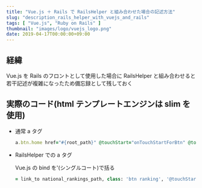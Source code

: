 ```yaml
---
title: "Vue.js ＋ Rails で RailsHelper と組み合わせた場合の記述方法"
slug: "description_rails_helper_with_vuejs_and_rails"
tags: [ "Vue.js", "Ruby on Rails" ]
thumbnail: "images/logo/vuejs_logo.png"
date: 2019-04-17T00:00:00+09:00
---
```


## 経緯

Vue.js を Rails のフロントとして使用した場合に RailsHelper と組み合わせると若干記述が複雑になったため備忘録として残しておく

## 実際のコード(html テンプレートエンジンは slim を使用)

* 通常 a タグ

    ```ruby
    a.btn.home href="#{root_path}" @touchStart="onTouchStartForBtn" @touchEnd="onTouchEndForBtn" @touchmove="onTouchMoveForBtn"
    ```

* RailsHelper での a タグ

    Vue.js の bind を'(シングルコート)で括る

    ```ruby
    = link_to national_rankings_path, class: 'btn ranking', '@touchStart': "onTouchStartForBtn", '@touchEnd': "onTouchEndForBtn", '@touchmove': "onTouchMoveForBtn"
    ```

